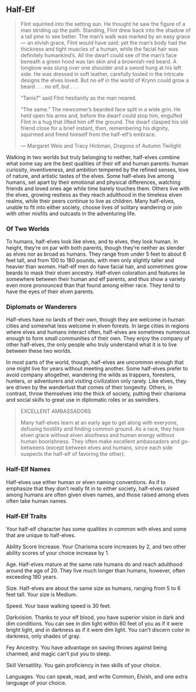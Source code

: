 ## <a name="half-elf">Half-Elf</a>

> Flint squinted into the setting sun. He thought he saw the figure of a man striding up the path. Standing, Flint drew back into the shadow of a tall pine to see better. The man’s walk was marked by an easy grace — an elvish grace, Flint would have said; yet the man’s body had the thickness and tight muscles of a human, while the facial hair was definitely humankind’s. All the dwarf could see of the man’s face beneath a green hood was tan skin and a brownish-red beard. A longbow was slung over one shoulder and a sword hung at his left side. He was dressed in soft leather, carefully tooled in the intricate designs the elves loved. But no elf in the world of Krynn could grow a beard . . . no elf, but . . .
>
> “Tanis?” said Flint hesitantly as the man neared.
>
> “The same.” The newcomer’s bearded face split in a wide grin. He held open his arms and, before the dwarf could stop him, engulfed Flint in a hug that lifted him off the ground. The dwarf clasped his old friend close for a brief instant, then, remembering his dignity, squirmed and freed himself from the half-elf’s embrace.
>
> — Margaret Weis and Tracy Hickman, Dragons of Autumn Twilight

Walking in two worlds but truly belonging to neither, half-elves combine what some say are the best qualities of their elf and human parents: human curiosity, inventiveness, and ambition tempered by the refined senses, love of nature, and artistic tastes of the elves. Some half-elves live among humans, set apart by their emotional and physical differences, watching friends and loved ones age while time barely touches them. Others live with the elves, growing restless as they reach adulthood in the timeless elven realms, while their peers continue to live as children. Many half-elves, unable to fit into either society, choose lives of solitary wandering or join with other misfits and outcasts in the adventuring life.

### Of Two Worlds

To humans, half-elves look like elves, and to elves, they look human. In height, they’re on par with both parents, though they’re neither as slender as elves nor as broad as humans. They range from under 5 feet to about 6 feet tall, and from 100 to 180 pounds, with men only slightly taller and heavier than women. Half-elf men do have facial hair, and sometimes grow beards to mask their elven ancestry. Half-elven coloration and features lie somewhere between their human and elf parents, and thus show a variety even more pronounced than that found among either race. They tend to have the eyes of their elven parents.

### Diplomats or Wanderers

Half-elves have no lands of their own, though they are welcome in human cities and somewhat less welcome in elven forests. In large cities in regions where elves and humans interact often, half-elves are sometimes numerous enough to form small communities of their own. They enjoy the company of other half-elves, the only people who truly understand what it is to live between these two worlds.

In most parts of the world, though, half-elves are uncommon enough that one might live for years without meeting another. Some half-elves prefer to avoid company altogether, wandering the wilds as trappers, foresters, hunters, or adventurers and visiting civilization only rarely. Like elves, they are driven by the wanderlust that comes of their longevity. Others, in contrast, throw themselves into the thick of society, putting their charisma and social skills to great use in diplomatic roles or as swindlers.

> EXCELLENT AMBASSADORS
>
> Many half-elves learn at an early age to get along with everyone, defusing hostility and finding common ground. As a race, they have elven grace without elven aloofness and human energy without human boorishness. They often make excellent ambassadors and go-betweens (except between elves and humans, since each side suspects the half-elf of favoring the other).

### Half-Elf Names

Half-elves use either human or elven naming conventions. As if to emphasize that they don’t really fit in to either society, half-elves raised among humans are often given elven names, and those raised among elves often take human names.

### Half-Elf Traits

Your half-elf character has some qualities in common with elves and some that are unique to half-elves.

Ability Score Increase. Your Charisma score increases by 2, and two other ability scores of your choice increase by 1.

Age. Half-elves mature at the same rate humans do and reach adulthood around the age of 20. They live much longer than humans, however, often exceeding 180 years.

Size. Half-elves are about the same size as humans, ranging from 5 to 6 feet tall. Your size is Medium.

Speed. Your base walking speed is 30 feet.

Darkvision. Thanks to your elf blood, you have superior vision in dark and dim conditions. You can see in dim light within 60 feet of you as if it were bright light, and in darkness as if it were dim light. You can’t discern color in darkness, only shades of gray.

Fey Ancestry. You have advantage on saving throws against being charmed, and magic can’t put you to sleep.

Skill Versatility. You gain proficiency in two skills of your choice.

Languages. You can speak, read, and write Common, Elvish, and one extra language of your choice.
